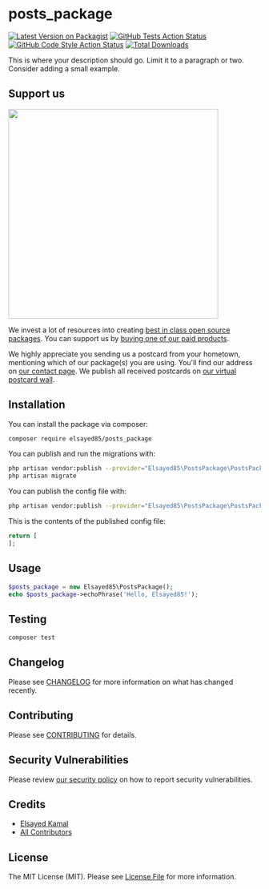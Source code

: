 # posts_package

[![Latest Version on Packagist](https://img.shields.io/packagist/v/elsayed85/posts_package.svg?style=flat-square)](https://packagist.org/packages/elsayed85/posts_package)
[![GitHub Tests Action Status](https://img.shields.io/github/workflow/status/elsayed85/posts_package/run-tests?label=tests)](https://github.com/elsayed85/posts_package/actions?query=workflow%3ATests+branch%3Amaster)
[![GitHub Code Style Action Status](https://img.shields.io/github/workflow/status/elsayed85/posts_package/Check%20&%20fix%20styling?label=code%20style)](https://github.com/elsayed85/posts_package/actions?query=workflow%3A"Check+%26+fix+styling"+branch%3Amaster)
[![Total Downloads](https://img.shields.io/packagist/dt/elsayed85/posts_package.svg?style=flat-square)](https://packagist.org/packages/elsayed85/posts_package)


This is where your description should go. Limit it to a paragraph or two. Consider adding a small example.

## Support us

[<img src="https://github-ads.s3.eu-central-1.amazonaws.com/package-posts_package-laravel.jpg?t=1" width="419px" />](https://spatie.be/github-ad-click/package-posts_package-laravel)

We invest a lot of resources into creating [best in class open source packages](https://spatie.be/open-source). You can support us by [buying one of our paid products](https://spatie.be/open-source/support-us).

We highly appreciate you sending us a postcard from your hometown, mentioning which of our package(s) you are using. You'll find our address on [our contact page](https://spatie.be/about-us). We publish all received postcards on [our virtual postcard wall](https://spatie.be/open-source/postcards).

## Installation

You can install the package via composer:

```bash
composer require elsayed85/posts_package
```

You can publish and run the migrations with:

```bash
php artisan vendor:publish --provider="Elsayed85\PostsPackage\PostsPackageServiceProvider" --tag="posts_package-migrations"
php artisan migrate
```

You can publish the config file with:
```bash
php artisan vendor:publish --provider="Elsayed85\PostsPackage\PostsPackageServiceProvider" --tag="posts_package-config"
```

This is the contents of the published config file:

```php
return [
];
```

## Usage

```php
$posts_package = new Elsayed85\PostsPackage();
echo $posts_package->echoPhrase('Hello, Elsayed85!');
```

## Testing

```bash
composer test
```

## Changelog

Please see [CHANGELOG](CHANGELOG.md) for more information on what has changed recently.

## Contributing

Please see [CONTRIBUTING](.github/CONTRIBUTING.md) for details.

## Security Vulnerabilities

Please review [our security policy](../../security/policy) on how to report security vulnerabilities.

## Credits

- [Elsayed Kamal](https://github.com/elsayed85)
- [All Contributors](../../contributors)

## License

The MIT License (MIT). Please see [License File](LICENSE.md) for more information.
